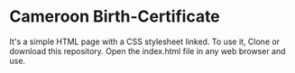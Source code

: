 # Cameroon Birth-Certificate 

It's a simple HTML page with a CSS stylesheet linked.
To use it,
Clone or download this repository.
Open the index.html file in any web browser and use.
